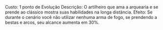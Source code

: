 Custo: 1 ponto de Evolução
Descrição: O artilheiro que ama a arquearia e se prende ao clássico mostra suas habilidades na longa distância.
Efeito: Se durante o cenário você não utilizar nenhuma arma de fogo, se prendendo a bestas e arcos, seu alcance aumenta em 30%.